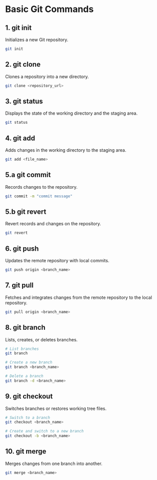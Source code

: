 # Basic Git Commands

## 1. git init
Initializes a new Git repository.

```sh
git init
```

## 2. git clone
Clones a repository into a new directory.

```sh
git clone <repository_url>
```

## 3. git status
Displays the state of the working directory and the staging area.

```sh
git status
```

## 4. git add
Adds changes in the working directory to the staging area.

```sh
git add <file_name>
```

## 5.a git commit
Records changes to the repository.

```sh
git commit -m "commit message"
```

## 5.b git revert
Revert records and changes on the repository.

```sh
git revert
```

## 6. git push
Updates the remote repository with local commits.

```sh
git push origin <branch_name>
```

## 7. git pull
Fetches and integrates changes from the remote repository to the local repository.

```sh
git pull origin <branch_name>
```

## 8. git branch
Lists, creates, or deletes branches.

```sh
# List branches
git branch

# Create a new branch
git branch <branch_name>

# Delete a branch
git branch -d <branch_name>
```

## 9. git checkout
Switches branches or restores working tree files.

```sh
# Switch to a branch
git checkout <branch_name>

# Create and switch to a new branch
git checkout -b <branch_name>
```

## 10. git merge
Merges changes from one branch into another.

```sh
git merge <branch_name>
```